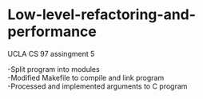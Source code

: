 # Low-level-refactoring-and-performance
UCLA CS 97 assingment 5

-Split program into modules <br />
-Modified Makefile to compile and link program <br />
-Processed and implemented arguments to C program
